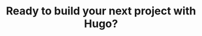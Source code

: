 ---
enable: true
title: "Ready to build your next project with Hugo?"
image: "/images/call-to-action.png"
description: "Experience the future of web development with Hugoplate and Hugo. Build lightning-fast static sites with ease and flexibility."
button:
  enable: true
  label: "Get Started Now"
  link: "https://github.com/zeon-studio/hugoplate"

# don't create a separate page
_build:
  render: "never"
---